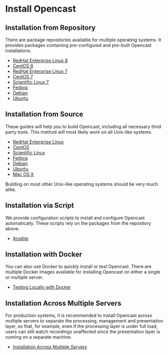 Install Opencast
================


Installation from Repository
----------------------------

There are package repositories available for multiple operating systems. It provides packages containing pre-configured and
pre-built Opencast installations.

* [RedHat Enterprise Linux 8](rpm-el8.md)
* [CentOS 8](rpm-el8.md)
* [RedHat Enterprise Linux 7](rpm-el7.md)
* [CentOS 7](rpm-el7.md)
* [Scientific Linux 7](rpm-el7.md)
* [Fedora](rpm-fedora.md)
* [Debian](debs.md)
* [Ubuntu](debs.md)


Installation from Source
------------------------

These guides will help you to build Opencast, including all necessary third party tools. This method will most likely
work on all Unix-like systems.

* [RedHat Enterprise Linux](source-linux.md)
* [CentOS](source-linux.md)
* [Scientific Linux](source-linux.md)
* [Fedora](source-linux.md)
* [Debian](source-linux.md)
* [Ubuntu](source-linux.md)
* [Mac OS X](source-macosx.md)

Building on most other Unix-like operating systems should be very much alike.


Installation via Script
-----------------------

We provide configuration scripts to install and configure Opencast automatically.  These scripts rely on the
packages from the repository above.

* [Ansible](ansible.md)


Installation with Docker
----------------------------

You can also use Docker to quickly install or test Opencast. There are multiple Docker images available for installing
Opencast on either a single or multiple server.

* [Testing Locally with Docker](docker-local.md)


Installation Across Multiple Servers
------------------------------------

For production systems, it is recommended to install Opencast across multiple servers to separate the processing,
management and presentation layer, so that, for example, even if the processing layer is under full load, users can
still watch recordings unaffected since the presentation layer is running on a separate machine.

* [Installation Across Multiple Servers](multiple-servers.md)
